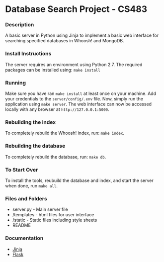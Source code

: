 # Database Search Project - CS483

### Description
A basic server in Python using Jinja to implement a basic web interface for searching specified databases in Whoosh! and MongoDB.


### Install Instructions
The server requires an environment using Python 2.7. The required packages can be installed using:
`make install`

### Running

Make sure you have ran `make install` at least once on your machine. Add your credentials to the `server/config/.env` file.
Now, simply run the application using `make server`. The web interface can now be accessed locally with any browser
at `http://127.0.0.1:5000`.

### Rebuilding the index

To completely rebuild the Whoosh! index, run: `make index`.

### Rebuilding the database

To completely rebuild the database, run: `make db`.

### To Start Over

To install the tools, reubuild the database and index, and start the server when done, run `make all`.


### Files and Folders
* server.py - Main server file
* /templates - html files for user interface
* /static - Static files including style sheets
* README

### Documentation
* [Jinja](http://jinja.pocoo.org/docs/2.9/)
* [Flask](http://flask.pocoo.org/)
